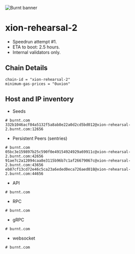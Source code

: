 ![Burnt banner](https://files.xion-testnet-1.burnt.com/banner.jpg)

# xion-rehearsal-2

- Speedrun attempt #1.
- ETA to boot: 2.5 hours.
- Internal validators only.

## Chain Details

```
chain-id = "xion-rehearsal-2"
minimum-gas-prices = "0uxion"
```
    
## Host and IP inventory

- Seeds
```
# burnt.com
332b1046acf04a5132f5a8ab8e22a0d2cd5bd012@xion-rehearsal-2.burnt.com:12656
```

- Persistent Peers (sentries)
```
# burnt.com
05bc3e159897b25c590f0e49154924929a69911c@xion-rehearsal-2.burnt.com:42656
91ae7c2a12094caa8e3115b96b7c1af26679067c@xion-rehearsal-2.burnt.com:43656
eb87cf13cd72e46c5ca23a6eded0eca726aed018@xion-rehearsal-2.burnt.com:44656
```

- API
```
# burnt.com
```

- RPC
```
# burnt.com
```

- gRPC
```
# burnt.com
```

- websocket
```
# burnt.com
```
